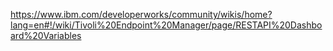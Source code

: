 https://www.ibm.com/developerworks/community/wikis/home?lang=en#!/wiki/Tivoli%20Endpoint%20Manager/page/RESTAPI%20Dashboard%20Variables
